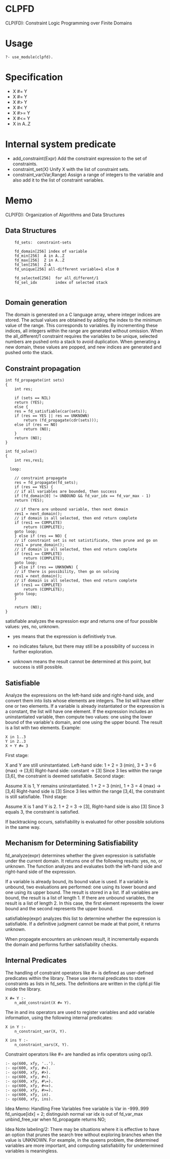 # CLPFD
CLP(FD): Constraint Logic Programming over Finite Domains

# Usage

```
?- use_module(clpfd).
```

# Specification

- X #= Y
- X #\= Y
- X #> Y
- X #< Y
- X #>= Y
- X #<= Y
- X in A..Z

# Internal system predicate
- add_constraint(Expr)  Add the constraint expression to the set of constraints.
- constraint_set(X) Unify X with the list of constraint sets.
- constraint_var(Var,Range) Assign a range of integers to the variable and also add it to the list of constraint variables.

# Memo
CLP(FD): Organization of Algorithms and Data Structures

## Data Structures

```
    fd_sets:  constraint-sets

    fd_domain[256] index of variable 
    fd_min[256]  A in A..Z  
    fd_max[256]  Z in A..Z
    fd_len[256]  Z-A
    fd_unique[256] all-different variable=1 else 0

    fd_selected[256]  for all_different/1
    fd_sel_idx        index of selected stack
    
```
## Domain generation
The domain is generated on a C language array, where integer indices are stored.
The actual values are obtained by adding the index to the minimum value of the range.
This corresponds to variables.
By incrementing these indices, all integers within the range are generated without omission.
When the all_different/1 constraint requires the variables to be unique,
selected numbers are pushed onto a stack to avoid duplication.
When generating a new domain, these values are popped,
and new indices are generated and pushed onto the stack.

## Constraint propagation

```
int fd_propagate(int sets)
{
    int res;

    if (sets == NIL)
	return (YES);
    else {
	res = fd_satisfiable(car(sets));
	if (res == YES || res == UNKNOWN)
	    return (fd_propagate(cdr(sets)));
	else if (res == NO)
	    return (NO);
    }
    return (NO);
}

int fd_solve()
{
    int res,res1;

  loop:
    
	// constraint propagate
    res = fd_propagate(fd_sets);
    if (res == YES) {
	// if all variables are bounded, then success
	if (fd_domain[0] != UNBOUND && fd_var_idx == fd_var_max - 1)
	return (YES);
	
	// if there are unbound variable, then next domain
	res1 = next_domain();
	// if domain is all selected, then end return complete
	if (res1 == COMPLETE)
		return (COMPLETE);
	goto loop;
    } else if (res == NO) {
	// if constraint set is not satistificate, then prune and go on
	res1 = prune_domain();
	// if domain is all selected, then end return complete
	if (res1 == COMPLETE)
	    return (COMPLETE);
	goto loop;
    } else if (res == UNKNOWN) {
	// if there is possibility, then go on solving 
	res1 = next_domain();
	// if domain is all selected, then end return complete
	if (res1 == COMPLETE)
	    return (COMPLETE);
	goto loop;
    }

    return (NO);
}

```

satisfiable analyzes the expression expr and returns one of four possible values: yes, no, unknown.

- yes means that the expression is definitively true.

- no indicates failure, but there may still be a possibility of success in further exploration.

- unknown means the result cannot be determined at this point, but success is still possible.


## Satisfiable
Analyze the expressions on the left-hand side and right-hand side, and convert them into lists whose elements are integers. The list will have either one or two elements.
If a variable is already instantiated or the expression is a constant, the list will have one element.
If the expression includes an uninstantiated variable, then compute two values: one using the lower bound of the variable's domain, and one using the upper bound. The result is a list with two elements.
Example:
```
X in 1..3  
Y in 2..3  
X + Y #= 3  
```
First stage:

X and Y are still uninstantiated.
Left-hand side: 1 + 2 = 3 (min), 3 + 3 = 6 (max) → [3,6]
Right-hand side: constant → [3]
Since 3 lies within the range [3,6], the constraint is deemed satisfiable.
Second stage:

Assume X is 1, Y remains uninstantiated.
1 + 2 = 3 (min), 1 + 3 = 4 (max) → [3,4]
Right-hand side is [3]
Since 3 lies within the range [3,4], the constraint is still satisfiable.
Third stage:

Assume X is 1 and Y is 2.
1 + 2 = 3 → [3], Right-hand side is also [3]
Since 3 equals 3, the constraint is satisfied.

If backtracking occurs, satisfiability is evaluated for other possible solutions in the same way.

## Mechanism for Determining Satisfiability

fd_analyze(expr) determines whether the given expression is satisfiable under the current domain.
It returns one of the following results: yes, no, or unknown. The function analyzes and evaluates both the left-hand side and right-hand side of the expression.

If a variable is already bound, its bound value is used.
If a variable is unbound, two evaluations are performed: one using its lower bound and one using its upper bound.
The result is stored in a list.
If all variables are bound, the result is a list of length 1.
If there are unbound variables, the result is a list of length 2.
In this case, the first element represents the lower bound and the second represents the upper bound.

satisfiablep(expr) analyzes this list to determine whether the expression is satisfiable.
If a definitive judgment cannot be made at that point, it returns unknown.

When propagate encounters an unknown result, it incrementally expands the domain and performs further satisfiability checks.



## Internal Predicates
The handling of constraint operators like #= is defined as user-defined predicates within the library. These use internal predicates to store constraints as lists in fd_sets. The definitions are written in the clpfd.pl file inside the library.

```
X #= Y :-
    n_add_constraint(X #= Y).

```

The in and ins operators are used to register variables and add variable information, using the following internal predicates:

```
X in Y :-
    n_constraint_var(X, Y).

X ins Y :-
    n_constraint_vars(X, Y).
```

Constraint operators like #= are handled as infix operators using op/3.

```
:- op(600, xfy, '..').
:- op(600, xfy, #=).
:- op(600, xfy, #>).
:- op(600, xfy, #<).
:- op(600, xfy, #\=).
:- op(600, xfy, #<=).
:- op(600, xfy, #>=).
:- op(600, xfy, in).
:- op(600, xfy, ins).
```

Idea Memo: Handling Free Variables
free variable is Var in -999..999
fd_unique[idx] = 2; distinguish normal var
idx is out of fd_var_max
unbind_free_var when fd_propagate returns NO;

Idea Note
labeling/2: There may be situations where it is effective to have an option that prunes the search tree without exploring branches when the value is UNKNOWN. For example, in the queens problem, the determined variables are more important, and computing satisfiability for undetermined variables is meaningless.